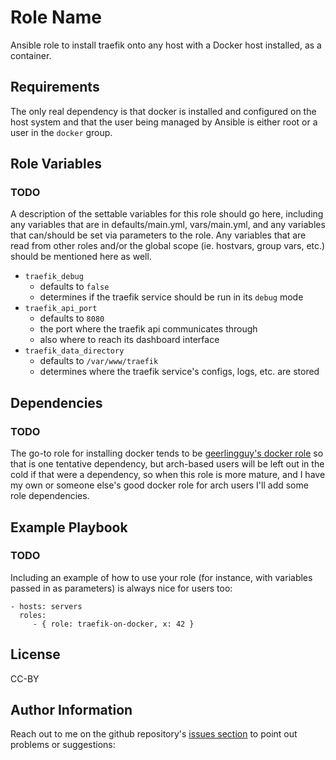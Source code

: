 Role Name
=========

Ansible role to install traefik onto any host with a Docker host installed, as a container.

Requirements
------------

The only real dependency is that docker is installed and configured on the host system and that the user being managed by Ansible is either root or a user in the `docker` group.

Role Variables
--------------

### TODO
A description of the settable variables for this role should go here, including
any variables that are in defaults/main.yml, vars/main.yml, and any variables
that can/should be set via parameters to the role. Any variables that are read
from other roles and/or the global scope (ie. hostvars, group vars, etc.) should
be mentioned here as well.

- `traefik_debug`
  - defaults to `false`
  - determines if the traefik service should be run in its `debug` mode
- `traefik_api_port`
  - defaults to `8080`
  - the port where the traefik api communicates through
  - also where to reach its dashboard interface
- `traefik_data_directory`
  - defaults to `/var/www/traefik`
  - determines where the traefik service's configs, logs, etc. are stored


Dependencies
------------

### TODO

The go-to role for installing docker tends to be [geerlingguy's docker role](https://github.com/geerlingguy/ansible-role-docker) so that is one tentative dependency, but arch-based users will be left out in the cold if that were a dependency, so when this role is more mature, and I have my own or someone else's good docker role for arch users I'll add some role dependencies.

Example Playbook
----------------

### TODO

Including an example of how to use your role (for instance, with variables
passed in as parameters) is always nice for users too:

    - hosts: servers
      roles:
         - { role: traefik-on-docker, x: 42 }

License
-------

CC-BY

Author Information
------------------

Reach out to me on the github repository's [issues section](https://github.com/marcus-grant/role-traefik-on-docker/issues) to point out problems or suggestions:

